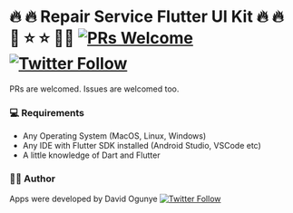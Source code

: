 # 🔥 🔥 Repair Service Flutter UI Kit 🔥 🔥 💫 ⭐️ ⭐️ 👨‍💻 [![PRs Welcome](https://img.shields.io/badge/PRs-welcome-brightgreen.svg?style=flat-square)](http://makeapullrequest.com) [![Twitter Follow](https://img.shields.io/twitter/follow/kVnGBigCHEEK.svg?style=social)](https://twitter.com/kVnGBigCHEEK)

PRs are welcomed. Issues are welcomed too.

### 💻 Requirements

- Any Operating System (MacOS, Linux, Windows)
- Any IDE with Flutter SDK installed (Android Studio, VSCode etc)
- A little knowledge of Dart and Flutter

### 👨‍💻 Author

Apps were developed by David Ogunye [![Twitter Follow](https://img.shields.io/twitter/follow/kVnGBigCHEEK.svg?style=social)](https://twitter.com/kVnGBigCHEEK)
